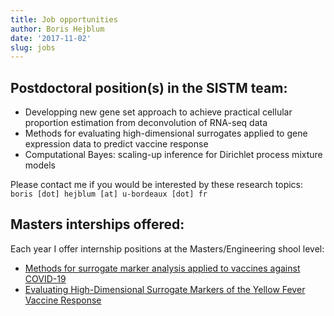 ```yaml
---
title: Job opportunities
author: Boris Hejblum
date: '2017-11-02'
slug: jobs
---
```


## Postdoctoral position(s) in the SISTM team:

  * Developping new gene set approach to achieve practical cellular proportion estimation from deconvolution of RNA-seq data
  * Methods for evaluating high-dimensional surrogates applied to gene expression data to predict vaccine response
  * Computational Bayes: scaling-up inference for Dirichlet process mixture models

Please contact me if you would be interested by these research topics: `boris [dot] hejblum [at] u-bordeaux [dot] fr`

## Masters interships offered:

Each year I offer internship positions at the Masters/Engineering shool level:  

  * [Methods for surrogate marker analysis applied to vaccines against COVID-19](/files/InternshipSubjectM2_surrogate.pdf)
  * [Evaluating High-Dimensional Surrogate Markers of the Yellow Fever Vaccine Response](/files/InternshipSubjectM2_YF17D_Surrogacy.pdf)
